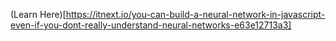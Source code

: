 (Learn Here)[https://itnext.io/you-can-build-a-neural-network-in-javascript-even-if-you-dont-really-understand-neural-networks-e63e12713a3]

